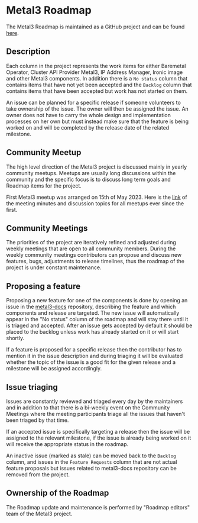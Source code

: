 # Metal3 Roadmap

The Metal3 Roadmap is maintained as a GitHub project and can be found
[here](https://github.com/orgs/metal3-io/projects/8).

## Description

Each column in the project represents the work items for either
Baremetal Operator, Cluster API Provider Metal3, IP Address Manager,
Ironic image and other Metal3 components. In addition there is
a `No status` column that contains items that have not yet been
accepted and the `Backlog` column that contains items that have been accepted
but work has not started on them.

An issue can be planned for a specific release if someone volunteers to take
ownership of the issue. The owner will then be assigned the issue. An owner
does not have to carry the whole design and implementation processes on her own
but must instead make sure that the feature is being worked on and will be
completed by the release date of the related milestone.

## Community Meetup

The high level direction of the Metal3 project is discussed mainly in yearly
community meetups. Meetups are usually long discussions within the community
and the specific focus is to discuss long term goals and Roadmap items for the
project.

First Metal3 meetup was arranged on 15th of May 2023. Here is the
[link](https://docs.google.com/document/d/1Exm5k6JB2JlD9_FOaM68R2ASHi7ZsryF_xEqLG1j4zA)
of the meeting minutes and discussion topics for all meetups ever since the
first.

## Community Meetings

The priorities of the project are iteratively refined and adjusted during
weekly meetings that are open to all community members. During the weekly
community meetings contributors can propose and discuss new features,
bugs, adjustments to release timelines, thus the roadmap of the project is
under constant maintenance.

## Proposing a feature

Proposing a new feature for one of the components is done by
opening an issue in the [metal3-docs](https://github.com/metal3-io/metal3-docs)
repository, describing the feature and which components and release are
targeted. The new issue will automatically appear in the "No status"
column of the roadmap and will stay there until it is triaged and accepted.
After an issue gets accepted by default it should be placed to the backlog
unless work has already started on it or will start shortly.

If a feature is proposed for a specific release then the contributor has
to mention it in the issue description and during triaging it  will be
evaluated whether the topic of the issue is a good fit for the given release
and a milestone will be assigned accordingly.

## Issue triaging

Issues are constantly reviewed and triaged every day by the maintainers and in
addition to that there is a bi-weekly event on the Community Meetings where the
meeting participants triage all the issues that haven't been triaged by that
time.

If an accepted issue is specifically targeting a release then the issue
will be assigned to the relevant milestone, if the issue is already being
worked on it will receive the appropriate status in the roadmap.

An inactive issue (marked as stale) can be moved back to the `Backlog` column,
and issues in the `Feature Requests` column that are not actual feature
proposals but issues related to metal3-docs repository can be removed from the
project.

## Ownership of the Roadmap

The Roadmap update and maintenance is performed by "Roadmap editors" team of the
Metal3 project.
